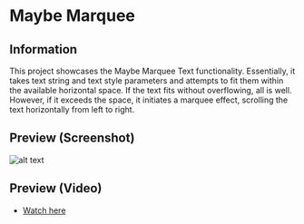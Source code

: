 # Maybe Marquee

## Information
This project showcases the Maybe Marquee Text functionality. Essentially, it takes text string and text style parameters and attempts to fit them within the available horizontal space. If the text fits without overflowing, all is well. However, if it exceeds the space, it initiates a marquee effect, scrolling the text horizontally from left to right.

## Preview (Screenshot)
![alt text](https://i.postimg.cc/c4hKfL37/imgonline-com-ua-twotoone-5-ZPyc-Ex-Wq-VXmwm.png "img")

## Preview (Video)
- [Watch here](https://www.veed.io/view/0b11a953-8373-41f3-99cb-6cc3904419fd?sharingWidget=true&panel=share)
